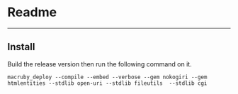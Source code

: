 Readme
======

-------
Install
-------
Build the release version then run the following command on it.

	macruby_deploy --compile --embed --verbose --gem nokogiri --gem htmlentities --stdlib open-uri --stdlib fileutils  --stdlib cgi